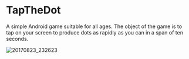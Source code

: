 # TapTheDot
A simple Android game suitable for all ages. The object of the game is to tap on your screen to produce dots as rapidly as you can in a span of ten seconds.

![20170823_232623](https://user-images.githubusercontent.com/19476419/30244465-40a1afa4-958c-11e7-9cd3-5fc989f20cca.png)

